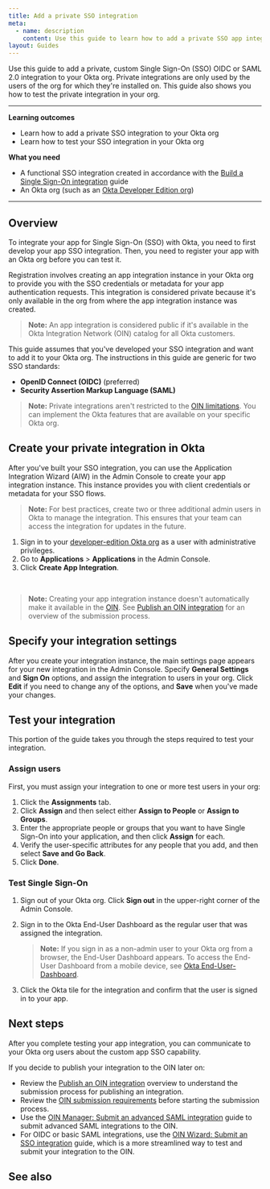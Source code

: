 ```yaml
---
title: Add a private SSO integration
meta:
  - name: description
    content: Use this guide to learn how to add a private SSO app integration to your Okta org.
layout: Guides
---
```


Use this guide to add a private, custom Single Sign-On (SSO) OIDC or SAML 2.0 integration to your Okta org. Private integrations are only used by the users of the org for which they're installed on. This guide also shows you how to test the private integration in your org.

---

**Learning outcomes**

* Learn how to add a private SSO integration to your Okta org
* Learn how to test your SSO integration in your Okta org

**What you need**

* A functional SSO integration created in accordance with the [Build a Single Sign-On integration](/docs/guides/build-sso-integration/) guide
* An Okta org (such as an [Okta Developer Edition org](https://developer.okta.com/signup))

---

## Overview

To integrate your app for Single Sign-On (SSO) with Okta, you need to first develop your app SSO integration. Then, you need to register your app with an Okta org before you can test it.

Registration involves creating an app integration instance in your Okta org to provide you with the SSO credentials or metadata for your app authentication requests. This integration is considered private because it's only available in the org from where the app integration instance was created.

> **Note:** An app integration is considered public if it's available in the Okta Integration Network (OIN) catalog for all Okta customers.

This guide assumes that you've developed your SSO integration and want to add it to your Okta org. The instructions in this guide are generic for two SSO standards:

* **OpenID Connect (OIDC)** (preferred)
* **Security Assertion Markup Language (SAML)**

> **Note:** Private integrations aren't restricted to the [OIN limitations](/docs/guides/submit-app-prereq/main/#oin-limitations). You can implement the Okta features that are available on your specific Okta org.

## Create your private integration in Okta

After you've built your SSO integration, you can use the Application Integration Wizard (AIW) in the Admin Console to create your app integration instance. This instance provides you with client credentials or metadata for your SSO flows.

> **Note:** For best practices, create two or three additional admin users in Okta to manage the integration. This ensures that your team can access the integration for updates in the future.

1. Sign in to your [developer-edition Okta org](/login/) as a user with administrative privileges.
1. Go to **Applications** > **Applications** in the Admin Console.
1. Click **Create App Integration**.

<StackSnippet snippet="create" />

<br>

> **Note:** Creating your app integration instance doesn't automatically make it available in the [OIN](https://www.okta.com/integrations/). See [Publish an OIN integration](/docs/guides/submit-app-overview/) for an overview of the submission process.

## Specify your integration settings

After you create your integration instance, the main settings page appears for your new integration in the Admin Console. Specify **General Settings** and **Sign On** options, and assign the integration to users in your org. Click **Edit** if you need to change any of the options, and **Save** when you've made your changes.

<StackSnippet snippet="settings" />

## Test your integration

This portion of the guide takes you through the steps required to test your integration.

### Assign users

First, you must assign your integration to one or more test users in your org:

1. Click the **Assignments** tab.
1. Click **Assign** and then select either **Assign to People** or **Assign to Groups**.
1. Enter the appropriate people or groups that you want to have Single Sign-On into your application, and then click **Assign** for each.
1. Verify the user-specific attributes for any people that you add, and then select **Save and Go Back**.
1. Click **Done**.

### Test Single Sign-On

1. Sign out of your Okta org. Click **Sign out** in the upper-right corner of the Admin Console.
1. Sign in to the Okta End-User Dashboard as the regular user that was assigned the integration.

   > **Note:** If you sign in as a non-admin user to your Okta org from a browser, the End-User Dashboard appears. To access the End-User Dashboard from a mobile device, see [Okta End-User-Dashboard](https://help.okta.com/okta_help.htm?type=eu&id=ext_user_dashboard_overview).
1. Click the Okta tile for the integration and confirm that the user is signed in to your app.

<StackSnippet snippet="test" />

## Next steps

After you complete testing your app integration, you can communicate to your Okta org users about the custom app SSO capability.

If you decide to publish your integration to the OIN later on:

* Review the [Publish an OIN integration](/docs/guides/submit-app-overview/) overview to understand the submission process for publishing an integration.
* Review the [OIN submission requirements](/docs/guides/submit-app-prereq/) before starting the submission process.
* Use the [OIN Manager: Submit an advanced SAML integration](/docs/guides/submit-sso-app/saml2/main/) guide to submit advanced SAML integrations to the OIN.
* For OIDC or basic SAML integrations, use the [OIN Wizard: Submit an SSO integration](/docs/guides/submit-oin-app/saml2/main/) guide, which is a more streamlined way to test and submit your integration to the OIN.

## See also

<StackSnippet snippet="see-also" />

